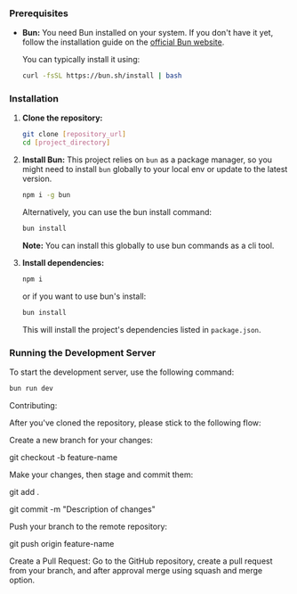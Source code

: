 ### Prerequisites

*   **Bun:** You need Bun installed on your system. If you don't have it yet, follow the installation guide on the [official Bun website](https://bun.sh/docs/installation).

    You can typically install it using:

    ```bash
    curl -fsSL https://bun.sh/install | bash
    ```

### Installation

1.  **Clone the repository:**
    ```bash
    git clone [repository_url]
    cd [project_directory]
    ```
2.  **Install Bun:**
    This project relies on `bun` as a package manager, so you might need to install `bun` globally to your local env or update to the latest version.

    ```bash
    npm i -g bun
    ```
   
    Alternatively, you can use the bun install command:

    ```bash
    bun install
    ```
    **Note:** You can install this globally to use bun commands as a cli tool.
3.  **Install dependencies:**
    ```bash
    npm i
    ```
    or if you want to use bun's install:
    ```bash
    bun install
    ```
    This will install the project's dependencies listed in `package.json`.

### Running the Development Server

To start the development server, use the following command:

```bash
bun run dev
```

Contributing:

After you've cloned the repository, please stick to the following flow:

Create a new branch for your changes:

git checkout -b feature-name

Make your changes, then stage and commit them:

git add .

git commit -m "Description of changes"

Push your branch to the remote repository:

git push origin feature-name

Create a Pull Request: Go to the GitHub repository, create a pull request from your branch, and after approval merge using squash and merge option.
